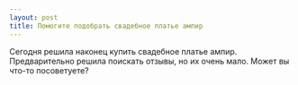```yaml
---
layout: post 
title: Помогите подобрать свадебное платье ампир 
--- 
```

Сегодня решила наконец купить свадебное платье ампир. Предварительно решила поискать отзывы, но их очень мало. Может вы что-то посоветуете?
